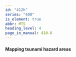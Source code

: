 ```yaml
---
id: "412h"
series: "400"
is_element: true
abbr: MTS
heading_level: 4
page_in_manual: 410-8
---
```


#### Mapping tsunami hazard areas